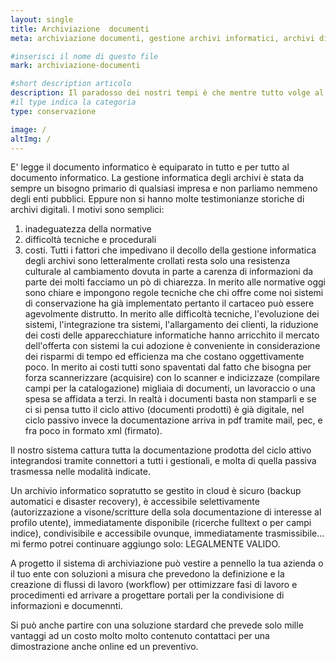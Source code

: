 ```yaml
---
layout: single
title: Archiviazione  documenti
meta: archiviazione documenti, gestione archivi informatici, archivi digitali, workflow, business process management, enterprise content management

#inserisci il nome di questo file
mark: archiviazione-documenti

#short description articolo
description: Il paradosso dei nostri tempi è che mentre tutto volge al digitale, si gestiscono informaticamente tutte le informazioni aziendali, si trasmettono elettronicamente o si condividono tramite portali ma alla fine della giostra si stampa e si firma manualmente i documento che finiscono per perdersi in polverosi archivi cartacei. 
#il type indica la categoria
type: conservazione

image: /
altImg: /
---
```

E' legge il documento informatico è equiparato in tutto e per tutto al documento informatico.
La gestione informatica degli archivi è stata da sempre un bisogno primario di qualsiasi impresa e non parliamo nemmeno degli enti pubblici. Eppure non si hanno molte testimonianze storiche di archivi digitali.
I motivi sono semplici:
1) inadeguatezza della normative
2) difficoltà tecniche e procedurali
3) costi.
Tutti i fattori che impedivano il decollo della gestione informatica degli archivi sono letteralmente crollati resta solo una resistenza culturale al cambiamento dovuta in parte a carenza di informazioni da parte dei molti facciamo un pò di chiarezza.
In merito alle normative oggi sono chiare e impongono regole tecniche che chi offre come noi sistemi di conservazione ha già implementato pertanto il cartaceo può essere agevolmente distrutto. 
In merito alle difficoltà tecniche, l'evoluzione dei sistemi, l'integrazione tra sistemi, l'allargamento dei clienti, la riduzione dei costi delle apparecchiature informatiche hanno arricchito il mercato dell'offerta con sistemi la cui adozione è conveniente in considerazione dei risparmi di tempo ed efficienza ma che costano oggettivamente poco.
In merito ai costi tutti sono spaventati dal fatto che bisogna per forza scannerizzare  (acquisire) con lo scanner e indicizzaze (compilare campi per la catalogazione) migliaia di documenti, un lavoraccio o una spesa se affidata a  terzi. 
In realtà i documenti basta non stamparli e se ci si pensa tutto il ciclo attivo (documenti prodotti) è già digitale, nel ciclo passivo invece la documentazione arriva in pdf tramite mail, pec, e fra poco in formato xml  (firmato).

Il nostro sistema cattura tutta la documentazione prodotta del ciclo attivo integrandosi tramite connettori a tutti i gestionali, e molta di quella passiva trasmessa nelle modalità indicate.

Un archivio informatico sopratutto se gestito in cloud è sicuro (backup automatici e disaster recovery), è accessibile selettivamente (autorizzazione a visone/scritture della sola documentazione di interesse al profilo utente), immediatamente disponibile (ricerche fulltext o per campi indice), condivisibile e accessibile ovunque, immediatamente trasmissibile... mi fermo potrei continuare aggiungo solo: LEGALMENTE VALIDO.

A progetto il sistema di archiviazione può vestire a pennello la tua azienda o il tuo ente con soluzioni a misura che prevedono la definizione e la creazione di flussi di lavoro (workflow) per ottimizzare fasi di lavoro e procedimenti ed arrivare a progettare portali per la condivisione di informazioni e documennti.

Si può anche partire con una soluzione stardard che prevede solo mille vantaggi ad un costo molto molto contenuto contattaci per una dimostrazione anche online ed un preventivo.


